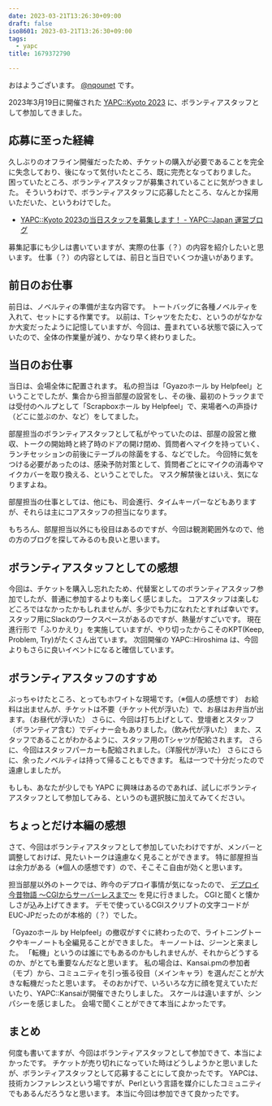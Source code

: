 ```yaml
---
date: 2023-03-21T13:26:30+09:00
draft: false
iso8601: 2023-03-21T13:26:30+09:00
tags:
  - yapc
title: 1679372790

---
```


おはようございます。
[@nqounet](https://twitter.com/nqounet) です。

2023年3月19日に開催された [YAPC::Kyoto 2023](https://yapcjapan.org/2023kyoto/) に、ボランティアスタッフとして参加してきました。

## 応募に至った経緯

久しぶりのオフライン開催だったため、チケットの購入が必要であることを完全に失念しており、後になって気付いたところ、既に完売となっておりました。
困っていたところ、ボランティアスタッフが募集されていることに気がつきました。
そういうわけで、ボランティアスタッフに応募したところ、なんとか採用いただいた、というわけでした。

- [YAPC::Kyoto 2023の当日スタッフを募集します！ \- YAPC::Japan 運営ブログ](https://blog.yapcjapan.org/entry/2023/02/01/100000)

募集記事にも少しは書いていますが、実際の仕事（？）の内容を紹介したいと思います。
仕事（？）の内容としては、前日と当日でいくつか違いがあります。

## 前日のお仕事

前日は、ノベルティの準備が主な内容です。
トートバッグに各種ノベルティを入れて、セットにする作業です。
以前は、Tシャツをたたむ、というのがなかなか大変だったように記憶していますが、今回は、畳まれている状態で袋に入っていたので、全体の作業量が減り、かなり早く終わりました。

## 当日のお仕事

当日は、会場全体に配置されます。
私の担当は「Gyazoホール by Helpfeel」ということでしたが、集合から担当部屋の設営をし、その後、最初のトラックまでは受付のヘルプとして「Scrapboxホール by Helpfeel」で、来場者への声掛け（どこに並ぶのか、など）をしてました。

部屋担当のボランティアスタッフとして私がやっていたのは、部屋の設営と撤収、トークの開始時と終了時のドアの開け閉め、質問者へマイクを持っていく、ランチセッションの前後にテーブルの除菌をする、などでした。
今回特に気をつける必要があったのは、感染予防対策として、質問者ごとにマイクの消毒やマイクカバーを取り換える、ということでした。
マスク解禁後とはいえ、気になりますよね。

部屋担当の仕事としては、他にも、司会進行、タイムキーパーなどもありますが、それらは主にコアスタッフの担当になります。

もちろん、部屋担当以外にも役目はあるのですが、今回は観測範囲外なので、他の方のブログを探してみるのも良いと思います。

## ボランティアスタッフとしての感想

今回は、チケットを購入し忘れたため、代替案としてのボランティアスタッフ参加でしたが、普通に参加するよりも楽しく感じました。
コアスタッフは楽しむどころではなかったかもしれませんが、多少でも力になれたとすれば幸いです。
スタッフ用にSlackのワークスペースがあるのですが、熱量がすごいです。
現在進行形で「ふりかえり」を実施していますが、やり切ったからこそのKPT(Keep, Problem, Try)がたくさん出ています。
次回開催の YAPC::Hiroshima は、今回よりもさらに良いイベントになると確信しています。

## ボランティアスタッフのすすめ

ぶっちゃけたところ、とってもホワイトな現場です。（※個人の感想です）
お給料は出ませんが、チケットは不要（チケット代が浮いた）で、お昼はお弁当が出ます。（お昼代が浮いた）
さらに、今回は打ち上げとして、登壇者とスタッフ（ボランティア含む）でディナー会もありました。（飲み代が浮いた）
また、スタッフであることがわかるように、スタッフ用のTシャツが配給されます。
さらに、今回はスタッフパーカーも配給されました。（洋服代が浮いた）
さらにさらに、余ったノベルティは持って帰ることもできます。
私は一つで十分だったので遠慮しましたが。

もしも、あなたが少しでも YAPC に興味はあるのであれば、試しにボランティアスタッフとして参加してみる、というのも選択肢に加えてみてください。

## ちょっとだけ本編の感想

さて、今回はボランティアスタッフとして参加していたわけですが、メンバーと調整しておけば、見たいトークは遠慮なく見ることができます。
特に部屋担当は余力がある（※個人の感想です）ので、そこそこ自由が効くと思います。

担当部屋以外のトークでは、昨今のデプロイ事情が気になったので、 [デプロイ今昔物語 〜CGIからサーバーレスまで〜](https://yapcjapan.org/2023kyoto/timetable.html#talk-118) を見に行きました。
CGIと聞くと懐かしさが込み上げてきます。
デモで使っているCGIスクリプトの文字コードがEUC-JPだったのが本格的（？）でした。 

「Gyazoホール by Helpfeel」の撤収がすぐに終わったので、ライトニングトークやキーノートも全編見ることができました。
キーノートは、ジーンと来ました。
「転機」というのは誰にでもあるのかもしれませんが、それからどうするのか、がとても重要なんだなと思います。
私の場合は、Kansai.pmの参加者（モブ）から、コミュニティを引っ張る役目（メインキャラ）を選んだことが大きな転機だったと思います。
そのおかげで、いろいろな方に顔を覚えていただいたり、YAPC::Kansaiが開催できたりしました。
スケールは違いますが、シンパシーを感じました。
会場で聞くことができて本当によかったです。

## まとめ

何度も書いてますが、今回はボランティアスタッフとして参加できて、本当によかったです。
チケットが売り切れになっていた時はどうしようかと思いましたが、ボランティアスタッフとして応募することにして良かったです。
YAPCは、技術カンファレンスという場ですが、Perlという言語を媒介にしたコミュニティでもあるんだろうなと思います。
本当に今回は参加できて良かったです。
